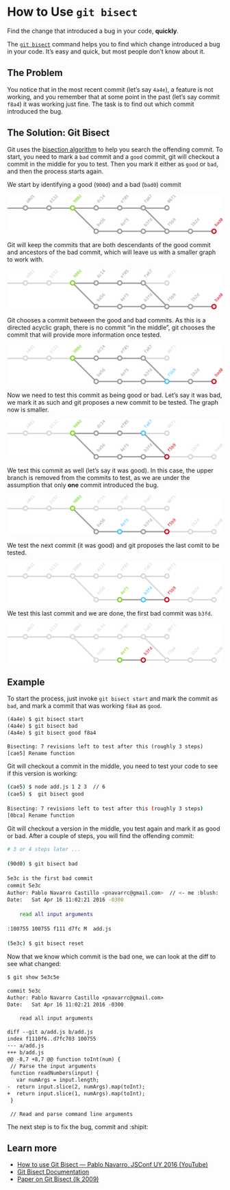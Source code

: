 # How to Use `git bisect`

Find the change that introduced a bug in your code, **quickly**.

The [`git bisect`](https://git-scm.com/docs/git-bisect) command helps you to find which change introduced a bug in your code. It’s easy and quick, but most people don’t know about it.

## The Problem

You notice that in the most recent commit (let’s say `4a4e`), a feature is not working, and you remember that at some point in the past (let’s say commit `f8a4`) it was working just fine. The task is to find out which commit introduced the bug.

## The Solution: Git Bisect

Git uses the [bisection algorithm](https://en.wikipedia.org/wiki/Bisection_method) to help you search the offending commit. To start, you need to mark a `bad` commit and a `good` commit, git will checkout a commit in the middle for you to test. Then you mark it either as `good` or `bad`, and then the process starts again.


We start by identifying a good (`900d`) and a bad (`bad0`) commit

![step1](img/git-bisect-1.png)

Git will keep the commits that are both descendants of the good commit and ancestors of the bad commit, which will leave us with a smaller graph to work with.

![step2](img/git-bisect-2.png)

Git chooses a commit between the good and bad commits. As this is a directed acyclic graph, there is no commit “in the middle”, git chooses the commit that will provide more information once tested.

![step3](img/git-bisect-3.png)

Now we need to test this commit as being good or bad. Let’s say it was bad, we mark it as such and git proposes a new commit to be tested. The graph now is smaller.

![step4](img/git-bisect-4.png)

We test this commit as well (let’s say it was good). In this case, the upper branch is removed from the commits to test, as we are under the assumption that only **one** commit introduced the bug.

![step5](img/git-bisect-5.png)

We test the next commit (it was good) and git proposes the last comit to be tested.

![step6](img/git-bisect-6.png)


We test this last commit and we are done, the first bad commit was `b3fd`.

![step7](img/git-bisect-7.png)


## Example

To start the process, just invoke `git bisect start` and mark the commit as `bad`, and mark a commit that was working `f8a4` as `good`.

```
(4a4e) $ git bisect start
(4a4e) $ git bisect bad
(4a4e) $ git bisect good f8a4

Bisecting: 7 revisions left to test after this (roughly 3 steps)
[cae5] Rename function
```

Git will checkout a commit in the middle, you need to test your code to see if this version is working:

```bash
(cae5) $ node add.js 1 2 3  // 6
(cae5) $  git bisect good

Bisecting: 7 revisions left to test after this (roughly 3 steps)
[0bca] Rename function
```

Git will checkout a version in the middle, you test again and mark it as good or bad. After a couple of steps, you will find the offending commit:


```bash
# 3 or 4 steps later ...

(90d0) $ git bisect bad

5e3c is the first bad commit
commit 5e3c
Author: Pablo Navarro Castillo <pnavarrc@gmail.com>  // <- me :blush:
Date:   Sat Apr 16 11:02:21 2016 -0300

    read all input arguments

:100755 100755 f111 d7fc M	add.js

(5e3c) $ git bisect reset
```

Now that we know which commit is the bad one, we can look at the diff to see what changed:

```
$ git show 5e3c5e

commit 5e3c
Author: Pablo Navarro Castillo <pnavarrc@gmail.com>
Date:   Sat Apr 16 11:02:21 2016 -0300

    read all input arguments

diff --git a/add.js b/add.js
index f1110f6..d7fc703 100755
--- a/add.js
+++ b/add.js
@@ -8,7 +8,7 @@ function toInt(num) {
 // Parse the input arguments
 function readNumbers(input) {
   var numArgs = input.length;
-  return input.slice(2, numArgs).map(toInt);
+  return input.slice(1, numArgs).map(toInt);
 }

 // Read and parse command line arguments
```

The next step is to fix the bug, commit and :shipit:

## Learn more

- [How to use Git Bisect — Pablo Navarro, JSConf UY 2016 (YouTube)](https://youtu.be/R6F6lnbnNbc?t=14m57s)
- [Git Bisect Documentation](https://git-scm.com/docs/git-bisect)
- [Paper on Git Bisect (lk 2009)](https://git-scm.com/docs/git-bisect-lk2009.html)
